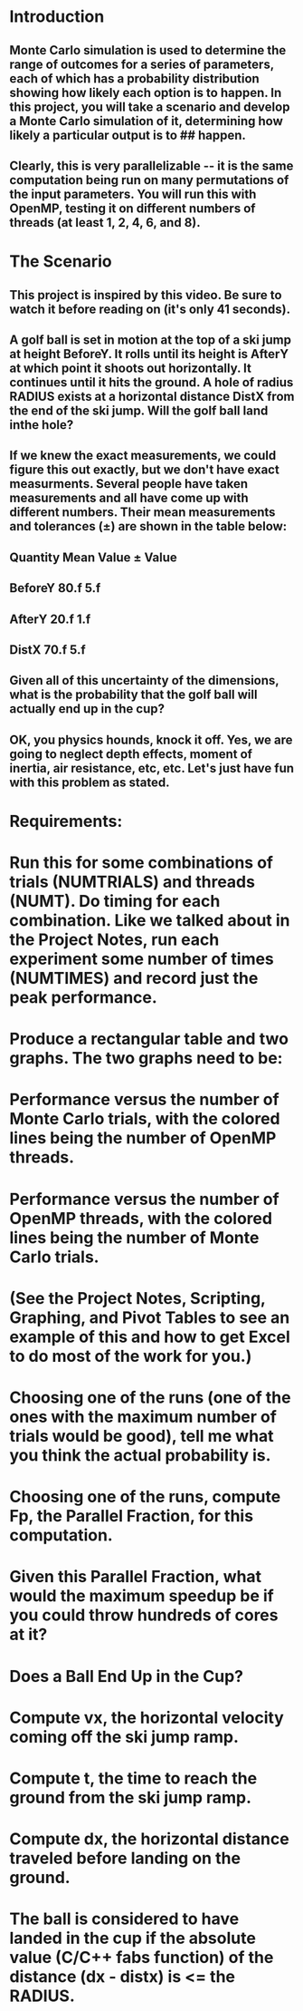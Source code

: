 # Introduction
## Monte Carlo simulation is used to determine the range of outcomes for a series of parameters, each of which has a probability distribution showing how likely each option is to happen. In this project, you will take a scenario and develop a Monte Carlo simulation of it, determining how likely a particular output is to ## happen.

## Clearly, this is very parallelizable -- it is the same computation being run on many permutations of the input parameters. You will run this with OpenMP, testing it on different numbers of threads (at least 1, 2, 4, 6, and 8).


# The Scenario
## This project is inspired by this video. Be sure to watch it before reading on (it's only 41 seconds).

## A golf ball is set in motion at the top of a ski jump at height BeforeY. It rolls until its height is AfterY at which point it shoots out horizontally. It continues until it hits the ground. A hole of radius RADIUS exists at a horizontal distance DistX from the end of the ski jump. Will the golf ball land inthe hole?


## If we knew the exact measurements, we could figure this out exactly, but we don't have exact measurments. Several people have taken measurements and all have come up with different numbers. Their mean measurements and tolerances (±) are shown in the table below:
## Quantity	Mean Value	± Value
## BeforeY	80.f	5.f
## AfterY	20.f	1.f
## DistX	70.f	5.f

## Given all of this uncertainty of the dimensions, what is the probability that the golf ball will actually end up in the cup?

## OK, you physics hounds, knock it off. Yes, we are going to neglect depth effects, moment of inertia, air resistance, etc, etc. Let's just have fun with this problem as stated.


# Requirements:

# Run this for some combinations of trials (NUMTRIALS) and threads (NUMT). Do timing for each combination. Like we talked about in the Project Notes, run each experiment some number of times (NUMTIMES) and record just the peak performance.

# Produce a rectangular table and two graphs. The two graphs need to be:

# Performance versus the number of Monte Carlo trials, with the colored lines being the number of OpenMP threads.
# Performance versus the number of OpenMP threads, with the colored lines being the number of Monte Carlo trials.
# (See the Project Notes, Scripting, Graphing, and Pivot Tables to see an example of this and how to get Excel to do most of the work for you.)
# Choosing one of the runs (one of the ones with the maximum number of trials would be good), tell me what you think the actual probability is.

# Choosing one of the runs, compute Fp, the Parallel Fraction, for this computation.

# Given this Parallel Fraction, what would the maximum speedup be if you could throw hundreds of cores at it?


# Does a Ball End Up in the Cup?


# Compute vx, the horizontal velocity coming off the ski jump ramp.
# Compute t, the time to reach the ground from the ski jump ramp.
# Compute dx, the horizontal distance traveled before landing on the ground.
# The ball is considered to have landed in the cup if the absolute value (C/C++ fabs function) of the distance (dx - distx) is <= the RADIUS.
